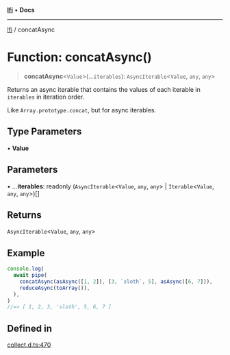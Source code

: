 [**lfi**](../readme.md) • **Docs**

***

[lfi](../globals.md) / concatAsync

# Function: concatAsync()

> **concatAsync**\<`Value`\>(...`iterables`): `AsyncIterable`\<`Value`, `any`, `any`\>

Returns an async iterable that contains the values of each iterable in
`iterables` in iteration order.

Like `Array.prototype.concat`, but for async iterables.

## Type Parameters

• **Value**

## Parameters

• ...**iterables**: readonly (`AsyncIterable`\<`Value`, `any`, `any`\> \| `Iterable`\<`Value`, `any`, `any`\>)[]

## Returns

`AsyncIterable`\<`Value`, `any`, `any`\>

## Example

```js
console.log(
  await pipe(
    concatAsync(asAsync([1, 2]), [3, `sloth`, 5], asAsync([6, 7])),
    reduceAsync(toArray()),
  ),
)
//=> [ 1, 2, 3, 'sloth', 5, 6, 7 ]
```

## Defined in

[collect.d.ts:470](https://github.com/TomerAberbach/lfi/blob/e98b31ea37c84de0758cf58c8fcf28193f36b533/src/operations/collect.d.ts#L470)
